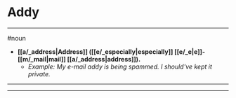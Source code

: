 # Addy
---
#noun
- **[[a/_address|Address]] ([[e/_especially|especially]] [[e/_e|e]]-[[m/_mail|mail]] [[a/_address|address]]).**
	- _Example: My e-mail addy is being spammed. I should've kept it private._
---
---
